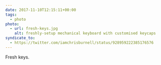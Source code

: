 ```yaml
---
date: 2017-11-10T12:15:11+00:00
tags:
  - photo
photo:
  - url: fresh-keys.jpg
    alt: freshly-setup mechanical keyboard with customised keycaps
syndicate_to:
  - https://twitter.com/iamchrisburnell/status/928959222385176576
---
```


Fresh keys.
